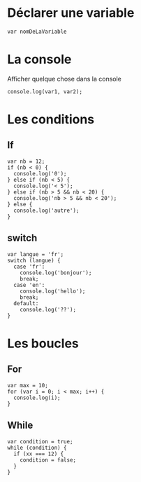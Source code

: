# Déclarer une variable

```
var nomDeLaVariable
```

# La console
Afficher quelque chose dans la console
```
console.log(var1, var2);

```

# Les conditions

## If
```
var nb = 12;
if (nb < 0) {
  console.log('0');
} else if (nb < 5) {
  console.log('< 5');
} else if (nb > 5 && nb < 20) {
  console.log('nb > 5 && nb < 20');
} else {
  console.log('autre');
}
```

## switch
```
var langue = 'fr';
switch (langue) {
  case 'fr':
    console.log('bonjour');
    break;
  case 'en':
    console.log('hello');
    break;
  default:
    console.log('??');
}
```


# Les boucles
## For
```
var max = 10;
for (var i = 0; i < max; i++) {
  console.log(i);
}
```
## While
```
var condition = true;
while (condition) {
  if (xx === 12) {
    condition = false;
  }
}
```



